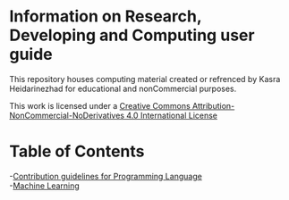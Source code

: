 # Information on Research, Developing and Computing user guide

This repository houses computing material created or refrenced by Kasra Heidarinezhad for educational and nonCommercial purposes.

This work is licensed under a [Creative Commons Attribution-NonCommercial-NoDerivatives 4.0 International License](https://creativecommons.org/licenses/by-nc-nd/4.0/)

# Table of Contents
-[Contribution guidelines for Programming Language](ProgrammingLanguage/READ.md)  
-[Machine Learning](ML/READ.md)
